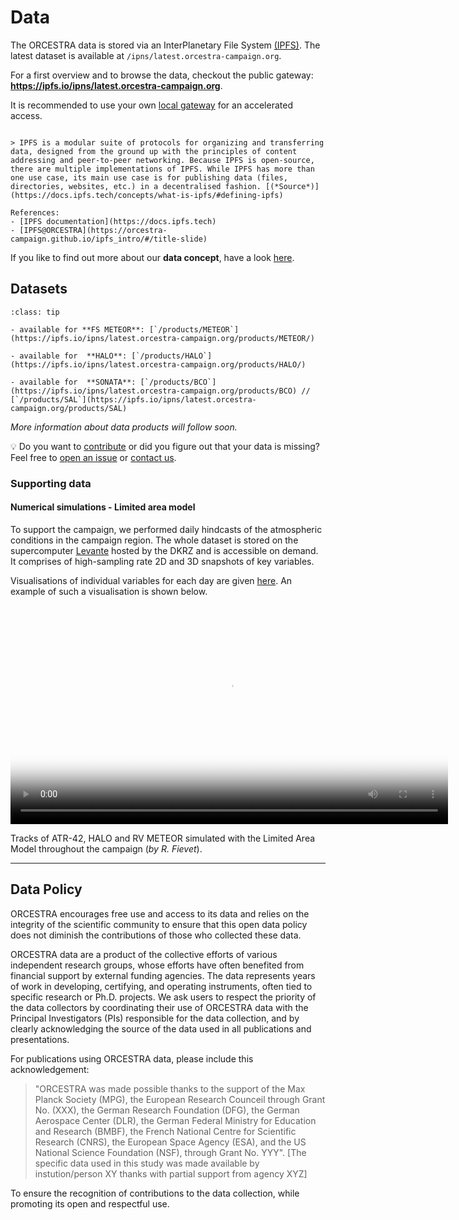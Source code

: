 # Data

The ORCESTRA data is stored via an InterPlanetary File System [(IPFS)](https://docs.ipfs.tech/concepts/what-is-ipfs/). The latest dataset is available at `/ipns/latest.orcestra-campaign.org`.

For a first overview and to browse the data, checkout the public gateway: **https://ipfs.io/ipns/latest.orcestra-campaign.org**.

It is recommended to use your own [local gateway](https://docs.ipfs.tech/concepts/ipfs-gateway/#gateway-providers) for an accelerated access.


```{dropdown}  More about IPFS

> IPFS is a modular suite of protocols for organizing and transferring data, designed from the ground up with the principles of content addressing and peer-to-peer networking. Because IPFS is open-source, there are multiple implementations of IPFS. While IPFS has more than one use case, its main use case is for publishing data (files, directories, websites, etc.) in a decentralised fashion. [(*Source*)](https://docs.ipfs.tech/concepts/what-is-ipfs/#defining-ipfs)

References:
- [IPFS documentation](https://docs.ipfs.tech)
- [IPFS@ORCESTRA](https://orcestra-campaign.github.io/ipfs_intro/#/title-slide)

```

If you like to find out more about our **data concept**, have a look [here](data_concept.md).




## Datasets

```{admonition} Available data
:class: tip

- available for **FS METEOR**: [`/products/METEOR`](https://ipfs.io/ipns/latest.orcestra-campaign.org/products/METEOR/)

- available for  **HALO**: [`/products/HALO`](https://ipfs.io/ipns/latest.orcestra-campaign.org/products/HALO/)

- available for  **SONATA**: [`/products/BCO`](https://ipfs.io/ipns/latest.orcestra-campaign.org/products/BCO) //  [`/products/SAL`](https://ipfs.io/ipns/latest.orcestra-campaign.org/products/SAL)

```

*More information about data products will follow soon.*

💡 Do you want to [contribute](https://github.com/orcestra-campaign/book/blob/main/CONTRIBUTING.md) or did you figure out that your data is missing? Feel free to [open an issue](https://github.com/orcestra-campaign/book/issues/new) or [contact us](mailto:yuting.wu@mpimet.mpg.de).


### Supporting data
#### Numerical simulations - Limited area model

To support the campaign, we performed daily hindcasts of the atmospheric conditions in the campaign region. The whole dataset is stored on the supercomputer [Levante](https://docs.dkrz.de/doc/levante/index.html) hosted by the DKRZ and is accessible on demand. It comprises of high-sampling rate 2D and 3D snapshots of key variables.

Visualisations of individual variables for each day are given [here](lam.md). An example of such a visualisation is shown below.

<video width="700" controls="" poster="hhttps://swift.dkrz.de/v1/dkrz_f765c92765f44c068725c0d08cc1e6c5/LAM-ORCESTRA/pathways-rsut_ZoomLvl1-thumb.png">
  <source src="https://swift.dkrz.de/v1/dkrz_f765c92765f44c068725c0d08cc1e6c5/LAM-ORCESTRA/pathways-rsut_ZoomLvl1.mp4" type="video/mp4">
  Your browser does not support the video tag.
</video>

Tracks of ATR-42, HALO and RV METEOR simulated with the Limited Area Model throughout the campaign (*by R. Fievet*).


---


## Data Policy

ORCESTRA encourages free use and access to its data and relies on the integrity of the scientific community to ensure that this open data policy does not diminish the contributions of those who collected these data.

ORCESTRA data are a product of the collective efforts of various independent research groups, whose efforts have often benefited from financial support by external funding agencies. The data represents years of work in developing, certifying, and operating instruments, often tied to specific research or Ph.D. projects. We ask users to respect the priority of the data collectors by coordinating their use of ORCESTRA data with the Principal Investigators (PIs) responsible for the data collection, and by clearly acknowledging the source of the data used in all publications and presentations.

For publications using ORCESTRA data, please include this acknowledgement:

> "ORCESTRA was made possible thanks to the support of the Max Planck Society (MPG), the European Research Counceil through Grant No. (XXX), the German Research Foundation (DFG), the German Aerospace Center (DLR), the German Federal Ministry for Education and Research (BMBF), the French National Centre for Scientific Research (CNRS), the European Space Agency (ESA), and the US National Science Foundation (NSF), through Grant No. YYY".  [The specific data used in this study was made available by instution/person XY thanks with partial support from agency XYZ]

To ensure the recognition of contributions to the data collection, while promoting its open and respectful use.

